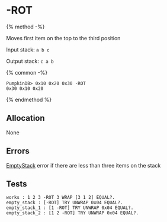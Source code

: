 # -ROT

{% method -%}

Moves first item on the top to the third position

Input stack: `a b c`

Output stack: `c a b`

{% common -%}

```
PumpkinDB> 0x10 0x20 0x30 -ROT
0x30 0x10 0x20
```

{% endmethod %}

## Allocation

None

## Errors

[EmptyStack](./errors/EmptyStack.md) error if there are less than three items on the stack

## Tests

```test
works : 1 2 3 -ROT 3 WRAP [3 1 2] EQUAL?.
empty_stack : [-ROT] TRY UNWRAP 0x04 EQUAL?.
empty_stack_1 : [1 -ROT] TRY UNWRAP 0x04 EQUAL?.
empty_stack_2 : [1 2 -ROT] TRY UNWRAP 0x04 EQUAL?.
```
